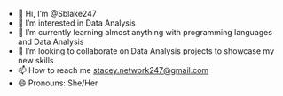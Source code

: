 - 👋 Hi, I’m @Sblake247
- 👀 I’m interested in Data Analysis
- 🌱 I’m currently learning almost anything with programming languages and Data Analysis
- 💞️ I’m looking to collaborate on Data Analysis projects to showcase my new skills
- 📫 How to reach me stacey.network247@gmail.com
- 😄 Pronouns: She/Her

<!---
Sblake247/Sblake247 is a ✨ special ✨ repository because its `README.md` (this file) appears on your GitHub profile.
You can click the Preview link to take a look at your changes.
--->
